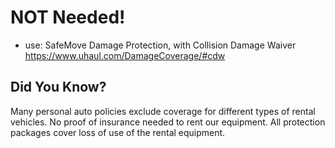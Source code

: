 # NOT Needed!
- use: SafeMove Damage Protection, with Collision Damage Waiver
https://www.uhaul.com/DamageCoverage/#cdw

## Did You Know?
Many personal auto policies exclude coverage for different types of rental vehicles.
No proof of insurance needed to rent our equipment.
All protection packages cover loss of use of the rental equipment.
